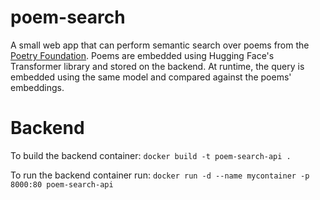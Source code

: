 # poem-search
A small web app that can perform semantic search over poems from the [Poetry Foundation](https://www.poetryfoundation.org/). Poems are embedded using Hugging Face's Transformer library and stored on the backend. At runtime, the query is embedded using the same model and compared against the poems' embeddings.
# Backend
To build the backend container: `docker build -t poem-search-api .`

To run the backend container run: `docker run -d --name mycontainer -p 8000:80 poem-search-api`